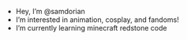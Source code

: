 - Hey, I’m @samdorian
- I’m interested in animation, cosplay, and fandoms!
- I’m currently learning minecraft redstone code

<!---
samdorian/samdorian is a ✨ special ✨ repository because its `README.md` (this file) appears on your GitHub profile.
You can click the Preview link to take a look at your changes.
--->
